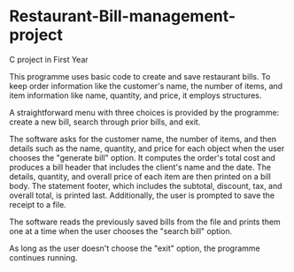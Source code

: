 # Restaurant-Bill-management-project
C project in First Year

This programme uses basic code to create and save restaurant bills. To keep order information like the customer's name, the number of items, and item information like name, quantity, and price, it employs structures.

A straightforward menu with three choices is provided by the programme: create a new bill, search through prior bills, and exit.

The software asks for the customer name, the number of items, and then details such as the name, quantity, and price for each object when the user chooses the "generate bill" option. It computes the order's total cost and produces a bill header that includes the client's name and the date. The details, quantity, and overall price of each item are then printed on a bill body. The statement footer, which includes the subtotal, discount, tax, and overall total, is printed last. Additionally, the user is prompted to save the receipt to a file.

The software reads the previously saved bills from the file and prints them one at a time when the user chooses the "search bill" option.

As long as the user doesn't choose the "exit" option, the programme continues running.
